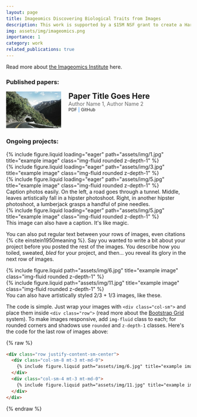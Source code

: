 ```yaml
---
layout: page
title: Imageomics Discovering Biological Traits from Images
description: This work is supported by a $15M NSF grant to create a Harnessing Data Revolution (HDR) Institute on Imageomics, a brand-new field in biology where images are used as the source of information about life, powered by novel advances in knowledge-guided ML (KGML). We are developing methods that make use of varying forms of structured biological knowledge (e.g., anatomy ontologies and phylogenies) to guide the training of ML models on images of organisms (e.g., fishes or butterflies) for a variety of downstream tasks such as species classification, image reconstruction, and trait discovery. This is in collaboration with computer scientists and biologists across 11 institutions, led by the Ohio State University (OSU).
img: assets/img/imageomics.png
importance: 1
category: work
related_publications: true
---
```


Read more about <a href="https://imageomics.osu.edu/">the Imageomics Institute</a> here.

### Published papers:
<div style="display: flex; align-items: flex-start; margin-bottom: 20px;">
    <div style="flex: 0 0 auto; margin-right: 20px;">
        <img src="assets/img/1.jpg" alt="Thumbnail" style="max-width: 150px; height: auto;">
    </div>
    <div style="flex: 1 1 auto;">
        <h2 style="margin: 0;">Paper Title Goes Here</h2>
        <p style="margin: 0; font-size: 14px; color: #666;">Author Name 1, Author Name 2</p>
        <p style="margin: 0; font-size: 12px; color: #007bff;">
            <a href="https://sites.google.com/view/fgvc11" style="text-decoration: none;">PDF</a> |
            <a href="https://sites.google.com/view/fgvc11" style="text-decoration: none;">GitHub</a>
        </p>
    </div>
</div>


### Ongoing projects:

<!-- Every project has a beautiful feature showcase page.
# It's easy to include images in a flexible 3-column grid format.
# Make your photos 1/3, 2/3, or full width.

# To give your project a background in the portfolio page, just add the img tag to the front matter like so:

    ---
    layout: page
    title: project
    description: a project with a background image
    img: /assets/img/12.jpg
    ---
-->
<div class="row">
    <div class="col-sm mt-3 mt-md-0">
        {% include figure.liquid loading="eager" path="assets/img/1.jpg" title="example image" class="img-fluid rounded z-depth-1" %}
    </div>
    <div class="col-sm mt-3 mt-md-0">
        {% include figure.liquid loading="eager" path="assets/img/3.jpg" title="example image" class="img-fluid rounded z-depth-1" %}
    </div>
    <div class="col-sm mt-3 mt-md-0">
        {% include figure.liquid loading="eager" path="assets/img/5.jpg" title="example image" class="img-fluid rounded z-depth-1" %}
    </div>
</div>
<div class="caption">
    Caption photos easily. On the left, a road goes through a tunnel. Middle, leaves artistically fall in a hipster photoshoot. Right, in another hipster photoshoot, a lumberjack grasps a handful of pine needles.
</div>
<div class="row">
    <div class="col-sm mt-3 mt-md-0">
        {% include figure.liquid loading="eager" path="assets/img/5.jpg" title="example image" class="img-fluid rounded z-depth-1" %}
    </div>
</div>
<div class="caption">
    This image can also have a caption. It's like magic.
</div>

You can also put regular text between your rows of images, even citations {% cite einstein1950meaning %}.
Say you wanted to write a bit about your project before you posted the rest of the images.
You describe how you toiled, sweated, _bled_ for your project, and then... you reveal its glory in the next row of images.

<div class="row justify-content-sm-center">
    <div class="col-sm-8 mt-3 mt-md-0">
        {% include figure.liquid path="assets/img/6.jpg" title="example image" class="img-fluid rounded z-depth-1" %}
    </div>
    <div class="col-sm-4 mt-3 mt-md-0">
        {% include figure.liquid path="assets/img/11.jpg" title="example image" class="img-fluid rounded z-depth-1" %}
    </div>
</div>
<div class="caption">
    You can also have artistically styled 2/3 + 1/3 images, like these.
</div>

The code is simple.
Just wrap your images with `<div class="col-sm">` and place them inside `<div class="row">` (read more about the <a href="https://getbootstrap.com/docs/4.4/layout/grid/">Bootstrap Grid</a> system).
To make images responsive, add `img-fluid` class to each; for rounded corners and shadows use `rounded` and `z-depth-1` classes.
Here's the code for the last row of images above:

{% raw %}

```html
<div class="row justify-content-sm-center">
  <div class="col-sm-8 mt-3 mt-md-0">
    {% include figure.liquid path="assets/img/6.jpg" title="example image" class="img-fluid rounded z-depth-1" %}
  </div>
  <div class="col-sm-4 mt-3 mt-md-0">
    {% include figure.liquid path="assets/img/11.jpg" title="example image" class="img-fluid rounded z-depth-1" %}
  </div>
</div>
```

{% endraw %}
